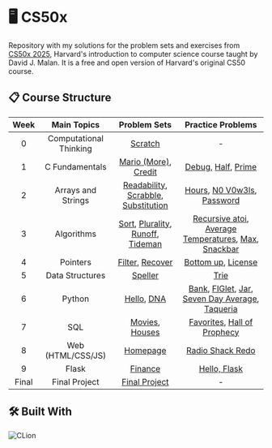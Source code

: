 # 🖥️ CS50x
Repository with my solutions for the problem sets and exercises from [CS50x 2025](https://cs50.harvard.edu/x/2025/), Harvard's introduction to computer science course taught by David J. Malan. It is a free and open version of Harvard's original CS50 course.

## 📋 Course Structure
| Week | Main Topics | Problem Sets | Practice Problems |
|:---:|:---:|:---:|:---:|
| 0 | Computational Thinking | [Scratch](https://cs50.harvard.edu/x/2025/psets/0/scratch/) | - |
| 1 | C Fundamentals | [Mario (More)](https://cs50.harvard.edu/x/2025/psets/1/mario/more/), [Credit](https://cs50.harvard.edu/x/2025/psets/1/credit/) | [Debug](https://cs50.harvard.edu/x/2025/practice/debug/), [Half](https://cs50.harvard.edu/x/2025/practice/half/), [Prime](https://cs50.harvard.edu/x/2025/practice/prime/) |
| 2 | Arrays and Strings | [Readability](https://cs50.harvard.edu/x/2025/psets/2/readability/), [Scrabble](https://cs50.harvard.edu/x/psets/2/scrabble/), [Substitution](https://cs50.harvard.edu/x/psets/2/substitution/) | [Hours](https://cs50.harvard.edu/x/2025/practice/hours/), [N0 V0w3ls](https://cs50.harvard.edu/x/2025/practice/no-vowels/), [Password](https://cs50.harvard.edu/x/2025/practice/password/)|
| 3 | Algorithms | [Sort](https://cs50.harvard.edu/x/psets/3/sort/), [Plurality](https://cs50.harvard.edu/x/2025/psets/3/plurality/), [Runoff](https://cs50.harvard.edu/x/2025/psets/3/runoff/), [Tideman](https://cs50.harvard.edu/x/psets/3/tideman/) | [Recursive atoi](https://cs50.harvard.edu/x/2025/practice/atoi/), [Average Temperatures](https://cs50.harvard.edu/x/2025/practice/temps/), [Max](https://cs50.harvard.edu/x/2025/practice/max/), [Snackbar](https://cs50.harvard.edu/x/2025/practice/snackbar/) |
| 4 | Pointers | [Filter](https://cs50.harvard.edu/x/2025/psets/4/filter/), [Recover](https://cs50.harvard.edu/x/2025/psets/4/recover/) | [Bottom up](https://cs50.harvard.edu/x/2025/practice/bottomup/), [License](https://cs50.harvard.edu/x/2025/practice/license/) |
| 5 | Data Structures | [Speller](https://cs50.harvard.edu/x/2025/psets/5/speller/) | [Trie](https://cs50.harvard.edu/x/2025/practice/trie/) |
| 6 | Python | [Hello](https://cs50.harvard.edu/x/2025/psets/6/hello/), [DNA](https://cs50.harvard.edu/x/2025/psets/6/dna/) | [Bank](https://cs50.harvard.edu/x/2025/practice/bank/), [FIGlet](https://cs50.harvard.edu/x/2025/practice/figlet/), [Jar](https://cs50.harvard.edu/x/2025/practice/jar/), [Seven Day Average](https://cs50.harvard.edu/x/2025/practice/seven-day-average/), [Taqueria](https://cs50.harvard.edu/x/2025/practice/taqueria/) |
| 7 | SQL | [Movies](https://cs50.harvard.edu/x/2025/psets/7/movies/), [Houses](https://cs50.harvard.edu/x/2025/psets/7/houses/) | [Favorites](https://cs50.harvard.edu/x/2025/practice/favorites/), [Hall of Prophecy](https://cs50.harvard.edu/x/2025/practice/prophecy/) |
| 8 | Web (HTML/CSS/JS) | [Homepage](https://cs50.harvard.edu/x/2025/psets/8/homepage/) | [Radio Shack Redo](https://cs50.harvard.edu/x/2025/practice/redo/) |
| 9 | Flask | [Finance](https://cs50.harvard.edu/x/2025/psets/9/finance/) | [Hello, Flask](https://cs50.harvard.edu/x/2025/practice/helloflask/) |
| Final | Final Project | [Final Project](https://cs50.harvard.edu/x/2025/project/) | - |

## 🛠 Built With

![CLion](https://img.shields.io/badge/CLion-000000?style=for-the-badge&logo=clion&logoColor=white)
<!--
![Python](https://img.shields.io/badge/Python-3776AB?style=for-the-badge&logo=python&logoColor=white)
![SQL](https://img.shields.io/badge/SQL-4479A1?style=for-the-badge&logo=postgresql&logoColor=white)
![HTML5](https://img.shields.io/badge/HTML5-E34F26?style=for-the-badge&logo=html5&logoColor=white)
![CSS3](https://img.shields.io/badge/CSS3-1572B6?style=for-the-badge&logo=css3&logoColor=white)
![JavaScript](https://img.shields.io/badge/JavaScript-F7DF1E?style=for-the-badge&logo=javascript&logoColor=black)
![Flask](https://img.shields.io/badge/Flask-000000?style=for-the-badge&logo=flask&logoColor=white)
-->

